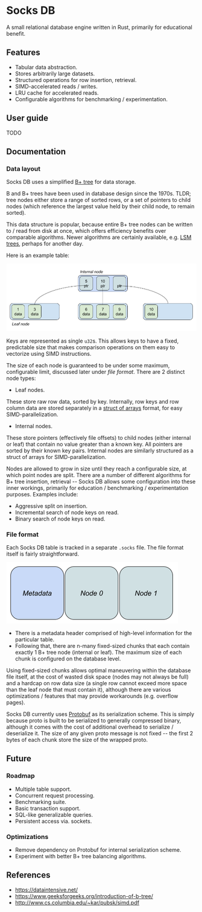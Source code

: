 # Socks DB

A small relational database engine written in Rust, primarily for educational benefit.

## Features

- Tabular data abstraction.
- Stores arbitrarily large datasets.
- Structured operations for row insertion, retrieval.
- SIMD-accelerated reads / writes.
- LRU cache for accelerated reads.
- Configurable algorithms for benchmarking / experimentation.

## User guide

TODO

## Documentation

### Data layout

Socks DB uses a simplified
[B+ tree](https://en.wikipedia.org/wiki/B%2B_tree) for data storage.

B and B+ trees have been used in database design since the 1970s. TLDR;
tree nodes either store a range of sorted rows, or a set of pointers to child
nodes (which reference the largest value held by their child node, to remain
sorted).

This data structure is popular, because entire B+ tree nodes can be written to
/ read from disk at once, which offers efficiency benefits over comparable
algorithms. Newer algorithms are certainly available, e.g.
[LSM trees](https://en.wikipedia.org/wiki/Log-structured_merge-tree),
perhaps for another day.

Here is an example table:

![bp_tree](res/bp_tree.png)

Keys are represented as single `u32`s. This allows keys to have a fixed,
predictable size that makes comparison operations on them easy to vectorize
using SIMD instructions.

The size of each node is guaranteed to be under some maximum, configurable
limit, discussed later under _file format_. There are 2 distinct node types:

* Leaf nodes.

These store raw row data, sorted by key. Internally, row keys and row column
data are stored separately in a
[struct of arrays](https://en.wikipedia.org/wiki/AoS_and_SoA) format, for easy
SIMD-parallelization.

* Internal nodes.

These store pointers (effectively file offsets) to child nodes (either internal
or leaf) that contain no value greater than a known key. All pointers are
sorted by their known key pairs. Internal nodes are similarly structured as a
struct of arrays for SIMD-parallelization.

Nodes are allowed to grow in size until they reach a configurable size,
at which point nodes are split. There are a number of different algorithms
for B+ tree insertion, retrieval -- Socks DB allows some configuration into
these inner workings, primarily for education / benchmarking / experimentation
purposes. Examples include:

- Aggressive split on insertion.
- Incremental search of node keys on read.
- Binary search of node keys on read.

### File format

Each Socks DB table is tracked in a separate `.socks` file. The file format
itself is fairly straightforward.

![bp_tree](res/file_format.png)

- There is a metadata header comprised of high-level information for the
particular table.
- Following that, there are n-many fixed-sized chunks that each contain
exactly 1 B+ tree node (internal or leaf). The maximum size of each chunk
is configured on the database level.

Using fixed-sized chunks allows optimal maneuvering within the database file
itself, at the cost of wasted disk space (nodes may not always be full) and
a hardcap on row data size (a single row cannot exceed more space than the
leaf node that must contain it), although there are various optimizations /
features that may provide workarounds (e.g. overflow pages).

Socks DB currently uses [Protobuf](https://protobuf.dev/) as its serialization
scheme. This is simply because proto is built to be serialized to generally
compressed binary, although it comes with the cost of additional overhead to
serialize / deserialize it. The size of any given proto message is not fixed --
the first 2 bytes of each chunk store the size of the wrapped proto.

## Future

### Roadmap

- Multiple table support.
- Concurrent request processing.
- Benchmarking suite.
- Basic transaction support.
- SQL-like generalizable queries.
- Persistent access via. sockets.

### Optimizations

- Remove dependency on Protobuf for internal serialization scheme.
- Experiment with better B+ tree balancing algorithms.

## References

- https://dataintensive.net/
- https://www.geeksforgeeks.org/introduction-of-b-tree/
- http://www.cs.columbia.edu/~kar/pubsk/simd.pdf
